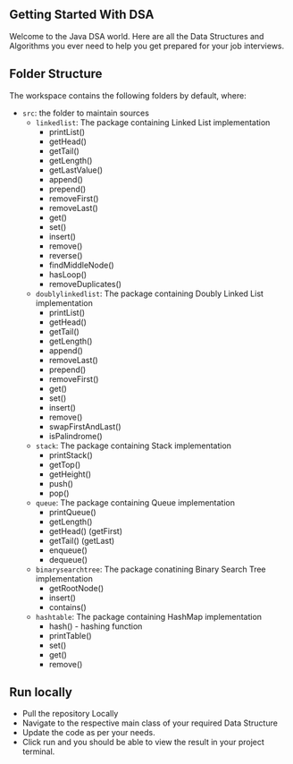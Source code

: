 ## Getting Started With DSA

Welcome to the Java DSA world. Here are all the Data Structures and Algorithms you ever need to help you get prepared for your job interviews.

## Folder Structure

The workspace contains the following folders by default, where:

- `src`: the folder to maintain sources
  - `linkedlist`: The package containing Linked List implementation
    - printList()
    - getHead()
    - getTail()
    - getLength()
    - getLastValue()
    - append()
    - prepend()
    - removeFirst()
    - removeLast()
    - get()
    - set()
    - insert()
    - remove()
    - reverse()
    - findMiddleNode()
    - hasLoop()
    - removeDuplicates()
  - `doublylinkedlist`: The package containing Doubly Linked List implementation
    - printList()
    - getHead()
    - getTail()
    - getLength()
    - append()
    - removeLast()
    - prepend()
    - removeFirst()
    - get()
    - set()
    - insert()
    - remove()
    - swapFirstAndLast()
    - isPalindrome() 
  - `stack`: The package containing Stack implementation
    - printStack()
    - getTop()
    - getHeight()
    - push()
    - pop()
  - `queue`: The package containing Queue implementation
    - printQueue()
    - getLength()
    - getHead() (getFirst)
    - getTail() (getLast)
    - enqueue()
    - dequeue()
  - `binarysearchtree`: The package conatining Binary Search Tree implementation
    - getRootNode()
    - insert()
    - contains()
  - `hashtable`: The package containing HashMap implementation
    - hash() - hashing function
    - printTable()
    - set()
    - get()
    - remove()    

## Run locally

  - Pull the repository Locally
  - Navigate to the respective main class of your required Data Structure
  - Update the code as per your needs.
  - Click run and you should be able to view the result in your project terminal.

